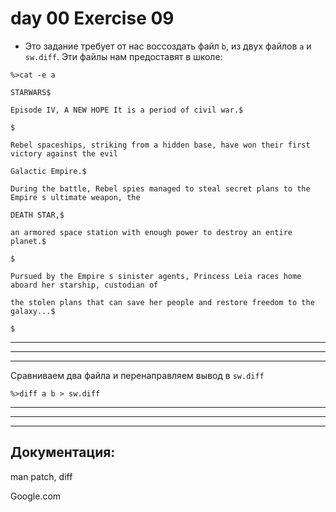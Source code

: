 # day 00 Exercise 09

 - Это задание требует от нас воссоздать файл `b`, из двух файлов `a` и `sw.diff`. Эти файлы нам предоставят в школе:

```
%>cat -e a

STARWARS$

Episode IV, A NEW HOPE It is a period of civil war.$

$

Rebel spaceships, striking from a hidden base, have won their first victory against the evil

Galactic Empire.$

During the battle, Rebel spies managed to steal secret plans to the Empire s ultimate weapon, the

DEATH STAR,$

an armored space station with enough power to destroy an entire planet.$

$

Pursued by the Empire s sinister agents, Princess Leia races home aboard her starship, custodian of

the stolen plans that can save her people and restore freedom to the galaxy...$

$
```

---
---
---

Сравниваем два файла и перенаправляем вывод в `sw.diff`



    %>diff a b > sw.diff

---
---
---

## Документация:


man patch, diff

Google.com
